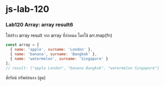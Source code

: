 # js-lab-120
### Lab120 Array: array result6
ให้สร้าง array result จาก array ที่กำหนด โดยใช้ arr.map(fn)

```JavaScript
const array = [
  { name: 'apple', surname: 'London' },
  { name: 'banana', surname: 'Bangkok' },
  { name: 'watermelon', surname: 'Singapore' }
];
// result: ["apple London", "banana Bangkok", "watermelon Singapore"]
```

ชัยรัตน์ ทรัพย์สนอง (ตูน)
